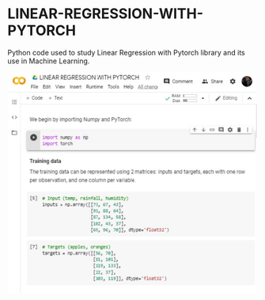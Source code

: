 # LINEAR-REGRESSION-WITH-PYTORCH

Python code used to study Linear Regression with Pytorch library and its use in Machine Learning.

![photo](https://raw.githubusercontent.com/ARBUCHELI/LINEAR-REGRESSION-WITH-PYTORCH/master/linearregresionwithpytorch.jpg)


